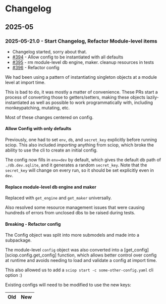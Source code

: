 # Changelog

## 2025-05

### 2025-05-21.0 - Start Changelog, Refactor Module-level items

- Changelog started, sorry about that.
- [#394](https://codeberg.org/Safeguarding/sciop/pulls/394) - Allow config to be instantiated with all defaults
- [#395](https://codeberg.org/Safeguarding/sciop/pulls/395) - rm module-level db engine, maker. cleanup resources in tests
- [#396](https://codeberg.org/Safeguarding/sciop/pulls/396) - Refactor config

We had been using a pattern of instantiating singleton objects at a module level at import time.

This is bad to do, it was mostly a matter of convenience.
These PRs start a process of converting those to getters/setters,
making these objects lazily-instantiated as well as possible to
work programmatically with, including monkeypatching, mutating, etc.

Most of these changes centered on config.

#### Allow Config with only defaults

Previously, one had to set `env`, `db`, and `secret_key` explicitly before running sciop.
This also included *importing* anything from sciop, which broke the ability to
use the cli to create an initial config. 

The config now fills in `env=dev` by default, which gives the default db path of `./db.dev.sqlite`,
and it generates a random `secret_key`.
Note that the `secret_key` will change on every run,
so it should be set explicitly even in `dev`.

#### Replace module-level db engine and maker

Replaced with `get_engine` and `get_maker` universally.

Also resolved some resource management issues that were causing hundreds of errors from unclosed dbs
to be raised during tests.

#### Breaking - Refactor config

The Config object was split into more submodels and made into a subpackage.

The module-level `config` object was also converted into a [get_config][sciop.config.get_config]
function, which allows better control over config at runtime and avoids
needing to load and validate a config at import time.

This also allowed us to add a `sciop start -c some-other-config.yaml` cli option :)

Existing configs will need to be modified to use the new keys:

| Old | New |
| --- | --- |
